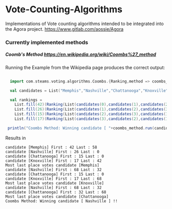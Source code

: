# Vote-Counting-Algorithms
Implementations of Vote counting algorithms intended to be integrated into the Agora project. https://www.gitlab.com/aossie/Agora

### Currently implemented methods

##### Coomb's Method https://en.wikipedia.org/wiki/Coombs%27_method
Running the Example from the Wikipedia page produces the correct output:
```scala

  import com.steams.voting.algorithms.Coombs.{Ranking,method => coombs_method}

  val candidates = List("Memphis","Nashville","Chattanooga","Knoxville")

  val rankings =
    List.fill(42)(Ranking(List(candidates(0),candidates(1),candidates(2),candidates(3)))) ++
    List.fill(26)(Ranking(List(candidates(1),candidates(2),candidates(3),candidates(0)))) ++
    List.fill(15)(Ranking(List(candidates(2),candidates(3),candidates(1),candidates(0)))) ++
    List.fill(17)(Ranking(List(candidates(3),candidates(2),candidates(1),candidates(0))))

 println("Coombs Method: Winning candidate [ "+coombs_method.run(candidates, rankings)+" ] !!")

```
Results in 
```
candidate [Memphis] First : 42 Last : 58
candidate [Nashville] First : 26 Last : 0
candidate [Chattanooga] First : 15 Last : 0
candidate [Knoxville] First : 17 Last : 42
Most last place votes candidate [Memphis]
candidate [Nashville] First : 68 Last : 32
candidate [Chattanooga] First : 15 Last : 0
candidate [Knoxville] First : 17 Last : 68
Most last place votes candidate [Knoxville]
candidate [Nashville] First : 68 Last : 32
candidate [Chattanooga] First : 32 Last : 68
Most last place votes candidate [Chattanooga]
Coombs Method: Winning candidate [ Nashville ] !!

```
